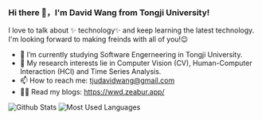 ### Hi there 👋，I'm David Wang from Tongji University!

<!--
**tjuDavidWang/tjuDavidWang** is a ✨ _special_ ✨ repository because its `README.md` (this file) appears on your GitHub profile.

Here are some ideas to get you started:

- 🔭 I’m currently working on ...
- 🌱 I’m currently learning ...
- 👯 I’m looking to collaborate on ...
- 🤔 I’m looking for help with ...
- 💬 Ask me about ...
- 📫 How to reach me: ...
- 😄 Pronouns: ...
- ⚡ Fun fact: ...
-->
I love to talk about ✨ technology✨ and keep learning the latest technology.     
I'm looking forward to making freinds with all of you!😉   

- 🔭 I’m currently studying Software Engerneering in Tongji University.
- 🌱 My research interests lie in Computer Vision (CV), Human-Computer Interaction (HCI) and Time Series Analysis.
- 📫 How to reach me: tjudavidwang@gmail.com
- 🧑‍💻 Read my blogs: https://wwd.zeabur.app/

![Github Stats](https://github-readme-stats.vercel.app/api?username=tjuDavidWang&show_icons=true&theme=tokyonight&count_private=true) ![Most Used Languages](https://github-readme-stats.vercel.app/api/top-langs/?username=tjuDavidWang&theme=tokyonight&layout=compact)
